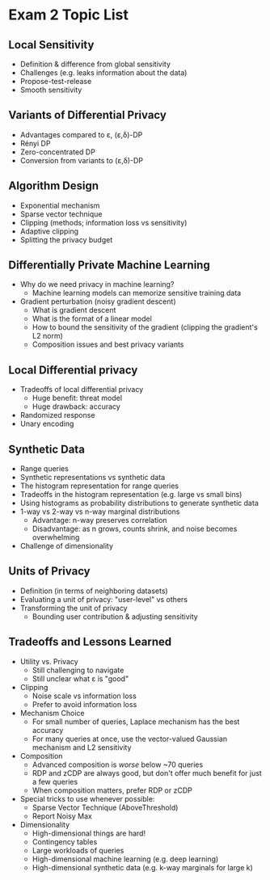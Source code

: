 # Exam 2 Topic List

## Local Sensitivity

- Definition & difference from global sensitivity
- Challenges (e.g. leaks information about the data)
- Propose-test-release
- Smooth sensitivity

## Variants of Differential Privacy

- Advantages compared to ε, (ε,δ)-DP
- Rényi DP
- Zero-concentrated DP
- Conversion from variants to (ε,δ)-DP

## Algorithm Design

- Exponential mechanism
- Sparse vector technique
- Clipping (methods; information loss vs sensitivity)
- Adaptive clipping
- Splitting the privacy budget

## Differentially Private Machine Learning

- Why do we need privacy in machine learning?
  - Machine learning models can memorize sensitive training data
- Gradient perturbation (noisy gradient descent)
  - What is gradient descent
  - What is the format of a linear model
  - How to bound the sensitivity of the gradient (clipping the gradient's L2 norm)
  - Composition issues and best privacy variants

## Local Differential privacy

- Tradeoffs of local differential privacy
  - Huge benefit: threat model
  - Huge drawback: accuracy
- Randomized response
- Unary encoding

## Synthetic Data

- Range queries
- Synthetic representations vs synthetic data
- The histogram representation for range queries
- Tradeoffs in the histogram representation (e.g. large vs small bins)
- Using histograms as probability distributions to generate synthetic data
- 1-way vs 2-way vs n-way marginal distributions
  - Advantage: n-way preserves correlation
  - Disadvantage: as n grows, counts shrink, and noise becomes overwhelming
- Challenge of dimensionality

## Units of Privacy

- Definition (in terms of neighboring datasets)
- Evaluating a unit of privacy: "user-level" vs others
- Transforming the unit of privacy
  - Bounding user contribution & adjusting sensitivity

## Tradeoffs and Lessons Learned

- Utility vs. Privacy
  - Still challenging to navigate
  - Still unclear what ε is "good"
- Clipping
  - Noise scale vs information loss
  - Prefer to avoid information loss
- Mechanism Choice
  - For small number of queries, Laplace mechanism has the best accuracy
  - For many queries at once, use the vector-valued Gaussian mechanism and L2 sensitivity
- Composition
  - Advanced composition is *worse* below ~70 queries
  - RDP and zCDP are always good, but don't offer much benefit for just a few queries
  - When composition matters, prefer RDP or zCDP
- Special tricks to use whenever possible:
  - Sparse Vector Technique (AboveThreshold)
  - Report Noisy Max
- Dimensionality
  - High-dimensional things are hard!
  - Contingency tables
  - Large workloads of queries
  - High-dimensional machine learning (e.g. deep learning)
  - High-dimensional synthetic data (e.g. k-way marginals for large k)
